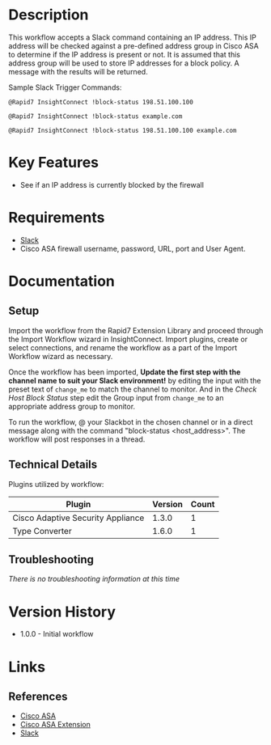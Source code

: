 # Description

This workflow accepts a Slack command containing an IP address. This IP address will be checked against a pre-defined address group in Cisco ASA to determine if the IP address is present or not. It is assumed that this address group will be used to store IP addresses for a block policy. A message with the results will be returned.

Sample Slack Trigger Commands:

`@Rapid7 InsightConnect !block-status 198.51.100.100`

`@Rapid7 InsightConnect !block-status example.com`

`@Rapid7 InsightConnect !block-status 198.51.100.100 example.com`

# Key Features

* See if an IP address is currently blocked by the firewall

# Requirements

* [Slack](https://insightconnect.help.rapid7.com/docs/configure-slack-for-chatops)
* Cisco ASA firewall username, password, URL, port and User Agent.

# Documentation

## Setup

Import the workflow from the Rapid7 Extension Library and proceed through the Import Workflow wizard in InsightConnect. Import plugins, create or select connections, and rename the workflow as a part of the Import Workflow wizard as necessary.

Once the workflow has been imported, **Update the first step with the channel name to suit your Slack environment!** by editing the input with the preset text of `change_me` to match the channel to monitor.
And in the _Check Host Block Status_ step edit the Group input from `change_me` to an appropriate address group to monitor.

To run the workflow, @ your Slackbot in the chosen channel or in a direct message along with the command "block-status <host_address>". The workflow will post responses in a thread.

## Technical Details

Plugins utilized by workflow:

|Plugin|Version|Count|
|----|----|--------|
|Cisco Adaptive Security Appliance|1.3.0|1|
|Type Converter|1.6.0|1|

## Troubleshooting

_There is no troubleshooting information at this time_

# Version History

* 1.0.0 - Initial workflow

# Links

## References

* [Cisco ASA](https://www.cisco.com)
* [Cisco ASA Extension](https://extensions.rapid7.com/extension/cisco_asa)
* [Slack](https://slack.com)
